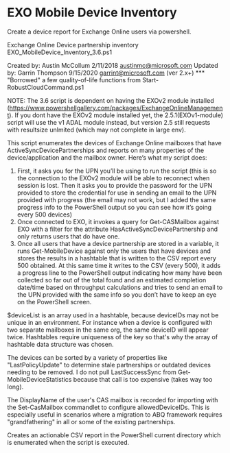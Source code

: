 # EXO Mobile Device Inventory
Create a device report for Exchange Online users via powershell.

Exchange Online Device partnership inventory
EXO_MobileDevice_Inventory_3.6.ps1

  Created by: Austin McCollum 2/11/2018 austinmc@microsoft.com
  Updated by: Garrin Thompson 9/15/2020 garrint@microsoft.com (ver 2.x+) 
  *** "Borrowed" a few quality-of-life functions from Start-RobustCloudCommand.ps1

NOTE: The 3.6 script is dependent on having the EXOv2 module installed (https://www.powershellgallery.com/packages/ExchangeOnlineManagement).  If you dont have the EXOv2 module installed yet, the 2.5.1(EXOv1-module) script will use the v1 ADAL module instead, but version 2.5 still requests with resultsize unlmited (which may not complete in large env).

 This script enumerates the devices of Exchange Online mailboxes that have ActiveSyncDevicePartnerships and reports on many properties of the device/application and the mailbox owner.  Here’s what my script does:

  1.	First, it asks you for the UPN you’ll be using to run the script (this is so the connection to the EXOv2 module will be able to reconnect when session is lost.  Then it asks you to provide the password for the UPN provided to store the credential for use in sending an email to the UPN provided with progress (the email may not work, but I added the same progress info to the PowerShell output so you can see how it’s going every 500 devices)
  2.	Once connected to EXO, it invokes a query for Get-CASMailbox against EXO with a filter for the attribute HasActiveSyncDevicePartnership and only returns users that do have one.  
  3.	Once all users that have a device partnership are stored in a variable, it runs Get-MobileDevice against only the users that have devices and stores the results in a hashtable that is written to the CSV report every 500 obtained.  At this same time it writes to the CSV (every 500), it adds a progress line to the PowerShell output indicating how many have been collected so far out of the total found and an estimated completion date/time based on throughput calculations and tries to send an email to the UPN provided with the same info so you don’t have to keep an eye on the PowerShell screen.

 $deviceList is an array used in a hashtable, because deviceIDs may not be unique in an environment. For instance when a device is configured with two separate mailboxes in the same org, the same deviceID will appear twice.  Hashtables require uniqueness of the key so that's why the array of hashtable data structure was chosen.

 The devices can be sorted by a variety of properties like "LastPolicyUpdate" to determine stale partnerships or outdated devices needing to be removed.  I do not pull LastSuccessSync from Get-MobileDeviceStatistics because that call is too expensive (takes way too long).
 
 The DisplayName of the user's CAS mailbox is recorded for importing with the Set-CasMailbox commandlet to configure allowedDeviceIDs. This is especially useful in scenarios where a migration to ABQ framework requires "grandfathering" in all or some of the existing partnerships.

Creates an actionable CSV report in the PowerShell current directory which is enumerated when the script is executed.
